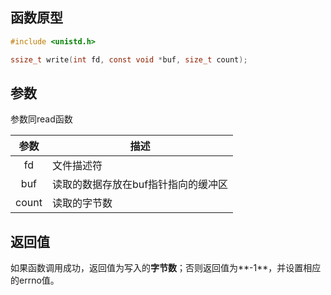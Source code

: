 ## 函数原型
```c
#include <unistd.h>

ssize_t write(int fd, const void *buf, size_t count);
```
## 参数
参数同read函数

|参数|描述|
|:---:|----|
|fd|文件描述符|
|buf|读取的数据存放在buf指针指向的缓冲区|
|count|读取的字节数|
## 返回值
如果函数调用成功，返回值为写入的**字节数**；否则返回值为**-1**，并设置相应的errno值。